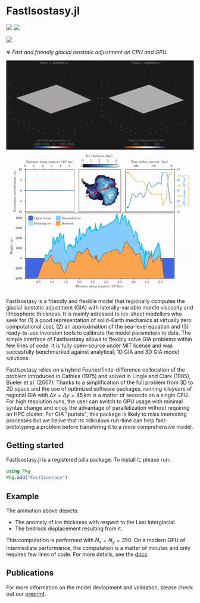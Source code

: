 # FastIsostasy.jl

[![](https://img.shields.io/badge/docs-stable-blue.svg)](https://janjereczek.github.io/FastIsostasy.jl/dev/)
[![](https://img.shields.io/badge/license-GNU_GPL_3.0-green.svg)](https://www.gnu.org/licenses/gpl-3.0.en.html)
<!-- [![codecov](https://codecov.io/gh/JuliaDynamics/TransitionsInTimeseries.jl/branch/main/graph/badge.svg)](https://codecov.io/gh/JuliaDynamics/TransitionsInTimeseries.jl) -->
[![](https://img.shields.io/badge/GMD-preprint-purple.svg)](https://egusphere.copernicus.org/preprints/2023/egusphere-2023-2869/#discussion)

❄ *Fast and friendly glacial isostatic adjustment on CPU and GPU.*

![GlacialCycle](docs/src/assets/isl-ice6g-N=350.gif)
![Transect](docs/src/assets/transect.gif)

FastIsostasy is a friendly and flexible model that regionally computes the glacial isostatic adjustment (GIA) with laterally-variable mantle viscosity and lithospheric thickness. It is mainly adressed to ice-sheet modellers who seek for (1) a good representation of solid-Earth mechanics at virtually zero computational cost, (2) an approximation of the sea-level equation and (3) ready-to-use inversion tools to calibrate the model parameters to data. The simple interface of FastIsostasy allows to flexibly solve GIA problems within few lines of code. It is fully open-source under MIT license and was succesfully benchmarked against analytical, 1D GIA and 3D GIA model solutions.

FastIsostasy relies on a hybrid Fourier/finite-difference collocation of the problem introduced in Cathles (1975) and solved in Lingle and Clark (1985), Bueler et al. (2007). Thanks to a simplification of the full problem from 3D to 2D space and the use of optimized software packages, running kiloyears of regional GIA with $\Delta x = \Delta y = 45 \, \mathrm{km}$ is a matter of seconds on a single CPU. For high resolution runs, the user can switch to GPU usage with minimal syntax change and enjoy the advantage of parallelization without requiring an HPC cluster. For GIA "purists", this package is likely to miss interesting processes but we belive that its ridiculous run-time can help fast-prototyping a problem before transfering it to a more comprehensive model.


## Getting started

FastIsostasy.jl is a registered julia package. To install it, please run:

```julia
using Pkg
Pkg.add("FastIsostasy")
```

## Example

The animation above depicts:
- The anomaly of ice thickness with respect to the Last Interglacial.
- The bedrock displacement resulting from it.

This computation is performed with $N_{x} = N_{y} = 350$. On a modern GPU of intermediate performance, the computation is a matter of minutes and only requires few lines of code. For more details, see the [docs](https://janjereczek.github.io/FastIsostasy.jl/dev/).

## Publications

For more information on the model devlopment and validation, please check out our [preprint](https://egusphere.copernicus.org/preprints/2023/egusphere-2023-2869/#discussion).